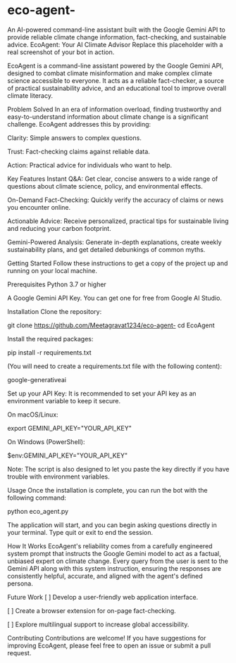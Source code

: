 # eco-agent-
An AI-powered command-line assistant built with the Google Gemini API to provide reliable climate change information, fact-checking, and sustainable advice.
EcoAgent: Your AI Climate Advisor
Replace this placeholder with a real screenshot of your bot in action.

EcoAgent is a command-line assistant powered by the Google Gemini API, designed to combat climate misinformation and make complex climate science accessible to everyone. It acts as a reliable fact-checker, a source of practical sustainability advice, and an educational tool to improve overall climate literacy.

Problem Solved
In an era of information overload, finding trustworthy and easy-to-understand information about climate change is a significant challenge. EcoAgent addresses this by providing:

Clarity: Simple answers to complex questions.

Trust: Fact-checking claims against reliable data.

Action: Practical advice for individuals who want to help.

Key Features
Instant Q&A: Get clear, concise answers to a wide range of questions about climate science, policy, and environmental effects.

On-Demand Fact-Checking: Quickly verify the accuracy of claims or news you encounter online.

Actionable Advice: Receive personalized, practical tips for sustainable living and reducing your carbon footprint.

Gemini-Powered Analysis: Generate in-depth explanations, create weekly sustainability plans, and get detailed debunkings of common myths.

Getting Started
Follow these instructions to get a copy of the project up and running on your local machine.

Prerequisites
Python 3.7 or higher

A Google Gemini API Key. You can get one for free from Google AI Studio.

Installation
Clone the repository:

git clone https://github.com/Meetagravat1234/eco-agent-
cd EcoAgent

Install the required packages:

pip install -r requirements.txt

(You will need to create a requirements.txt file with the following content):

google-generativeai

Set up your API Key:
It is recommended to set your API key as an environment variable to keep it secure.

On macOS/Linux:

export GEMINI_API_KEY="YOUR_API_KEY"

On Windows (PowerShell):

$env:GEMINI_API_KEY="YOUR_API_KEY"

Note: The script is also designed to let you paste the key directly if you have trouble with environment variables.

Usage
Once the installation is complete, you can run the bot with the following command:

python eco_agent.py

The application will start, and you can begin asking questions directly in your terminal. Type quit or exit to end the session.

How It Works
EcoAgent's reliability comes from a carefully engineered system prompt that instructs the Google Gemini model to act as a factual, unbiased expert on climate change. Every query from the user is sent to the Gemini API along with this system instruction, ensuring the responses are consistently helpful, accurate, and aligned with the agent's defined persona.

Future Work
[ ] Develop a user-friendly web application interface.

[ ] Create a browser extension for on-page fact-checking.

[ ] Explore multilingual support to increase global accessibility.

Contributing
Contributions are welcome! If you have suggestions for improving EcoAgent, please feel free to open an issue or submit a pull request.
